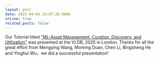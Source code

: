 ```yaml
---
layout: post
date: 2025-09-04 14:07:28-0800
inline: true
related_posts: false
---
```

Our Tutorial titled ["ML-Asset Management: Curation, Discovery, and Utilization"](https://www.vldb.org/pvldb/vol18/p5493-wang.pdf) was presented at the VLDB, 2025 in London.
Thanks for all the great effort from Mengying Wang, Moming Duan, Chen Li, Bingsheng He and Yinghui Wu，we did a successful presentation!